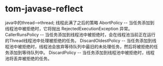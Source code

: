 # tom-javase-reflect
java中的thread-->thread;
线程此满了之后的策略
AbortPolicy         -- 当任务添加到线程池中被拒绝时，它将抛出 RejectedExecutionException 异常。
CallerRunsPolicy    -- 当任务添加到线程池中被拒绝时，会在线程池当前正在运行的Thread线程池中处理被拒绝的任务。
DiscardOldestPolicy -- 当任务添加到线程池中被拒绝时，线程池会放弃等待队列中最旧的未处理任务，然后将被拒绝的任务添加到等待队列中。
DiscardPolicy       -- 当任务添加到线程池中被拒绝时，线程池将丢弃被拒绝的任务。
	